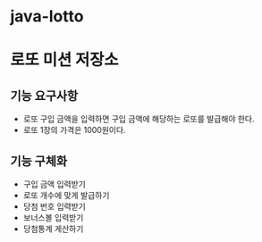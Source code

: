 # java-lotto
# 로또 미션 저장소
## 기능 요구사항
- 로또 구입 금액을 입력하면 구입 금액에 해당하는 로또를 발급해야 한다.
- 로또 1장의 가격은 1000원이다.

## 기능 구체화
- 구입 금액 입력받기
- 로또 개수에 맞게 발급하기
- 당첨 번호 입력받기
- 보너스볼 입력받기
- 당첨통계 게산하기

